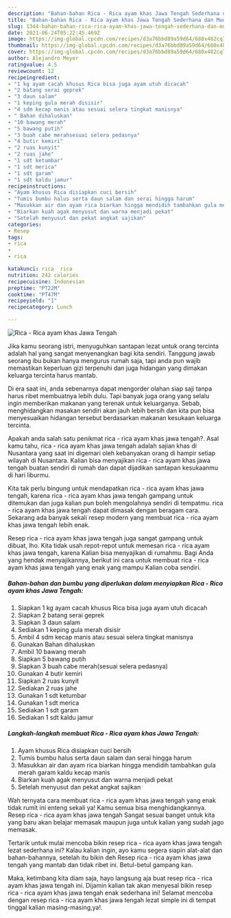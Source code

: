 ```yaml
---
description: "Bahan-bahan Rica - Rica ayam khas Jawa Tengah Sederhana dan Mudah Dibuat"
title: "Bahan-bahan Rica - Rica ayam khas Jawa Tengah Sederhana dan Mudah Dibuat"
slug: 1344-bahan-bahan-rica-rica-ayam-khas-jawa-tengah-sederhana-dan-mudah-dibuat
date: 2021-06-24T05:22:45.469Z
image: https://img-global.cpcdn.com/recipes/d3a76bbd89a59d64/680x482cq70/rica-rica-ayam-khas-jawa-tengah-foto-resep-utama.jpg
thumbnail: https://img-global.cpcdn.com/recipes/d3a76bbd89a59d64/680x482cq70/rica-rica-ayam-khas-jawa-tengah-foto-resep-utama.jpg
cover: https://img-global.cpcdn.com/recipes/d3a76bbd89a59d64/680x482cq70/rica-rica-ayam-khas-jawa-tengah-foto-resep-utama.jpg
author: Alejandro Meyer
ratingvalue: 4.5
reviewcount: 12
recipeingredient:
- "1 kg ayam cacah khusus Rica bisa juga ayam utuh dicacah"
- "2 batang serai geprek"
- "3 daun salam"
- "1 keping gula merah disisir"
- "4 sdm kecap manis atau sesuai selera tingkat manisnya"
- " Bahan dihaluskan"
- "10 bawang merah"
- "5 bawang putih"
- "3 buah cabe merahsesuai selera pedasnya"
- "4 butir kemiri"
- "2 ruas kunyit"
- "2 ruas jahe"
- "1 sdt ketumbar"
- "1 sdt merica"
- "1 sdt garam"
- "1 sdt kaldu jamur"
recipeinstructions:
- "Ayam khusus Rica disiapkan cuci bersih"
- "Tumis bumbu halus serta daun salam dan serai hingga harum"
- "Masukkan air dan ayam rica biarkan hingga mendidih tambahkan gula merah garam kaldu kecap manis"
- "Biarkan kuah agak menyusut dan warna menjadi pekat"
- "Setelah menyusut dan pekat angkat sajikan"
categories:
- Resep
tags:
- rica
- 
- rica

katakunci: rica  rica 
nutrition: 242 calories
recipecuisine: Indonesian
preptime: "PT22M"
cooktime: "PT47M"
recipeyield: "1"
recipecategory: Lunch

---
```



![Rica - Rica ayam khas Jawa Tengah](https://img-global.cpcdn.com/recipes/d3a76bbd89a59d64/680x482cq70/rica-rica-ayam-khas-jawa-tengah-foto-resep-utama.jpg)

Jika kamu seorang istri, menyuguhkan santapan lezat untuk orang tercinta adalah hal yang sangat menyenangkan bagi kita sendiri. Tanggung jawab seorang ibu bukan hanya mengurus rumah saja, tapi anda pun wajib memastikan keperluan gizi terpenuhi dan juga hidangan yang dimakan keluarga tercinta harus mantab.

Di era  saat ini, anda sebenarnya dapat mengorder olahan siap saji tanpa harus ribet membuatnya lebih dulu. Tapi banyak juga orang yang selalu ingin memberikan makanan yang terenak untuk keluarganya. Sebab, menghidangkan masakan sendiri akan jauh lebih bersih dan kita pun bisa menyesuaikan hidangan tersebut berdasarkan makanan kesukaan keluarga tercinta. 



Apakah anda salah satu penikmat rica - rica ayam khas jawa tengah?. Asal kamu tahu, rica - rica ayam khas jawa tengah adalah sajian khas di Nusantara yang saat ini digemari oleh kebanyakan orang di hampir setiap wilayah di Nusantara. Kalian bisa menyajikan rica - rica ayam khas jawa tengah buatan sendiri di rumah dan dapat dijadikan santapan kesukaanmu di hari liburmu.

Kita tak perlu bingung untuk mendapatkan rica - rica ayam khas jawa tengah, karena rica - rica ayam khas jawa tengah gampang untuk ditemukan dan juga kalian pun boleh mengolahnya sendiri di tempatmu. rica - rica ayam khas jawa tengah dapat dimasak dengan beragam cara. Sekarang ada banyak sekali resep modern yang membuat rica - rica ayam khas jawa tengah lebih enak.

Resep rica - rica ayam khas jawa tengah juga sangat gampang untuk dibuat, lho. Kita tidak usah repot-repot untuk memesan rica - rica ayam khas jawa tengah, karena Kalian bisa menyajikan di rumahmu. Bagi Anda yang hendak menyajikannya, berikut ini cara untuk membuat rica - rica ayam khas jawa tengah yang enak yang mampu Kalian coba sendiri.

<!--inarticleads1-->

##### Bahan-bahan dan bumbu yang diperlukan dalam menyiapkan Rica - Rica ayam khas Jawa Tengah:

1. Siapkan 1 kg ayam cacah khusus Rica bisa juga ayam utuh dicacah
1. Siapkan 2 batang serai geprek
1. Siapkan 3 daun salam
1. Sediakan 1 keping gula merah disisir
1. Ambil 4 sdm kecap manis atau sesuai selera tingkat manisnya
1. Gunakan  Bahan dihaluskan
1. Ambil 10 bawang merah
1. Siapkan 5 bawang putih
1. Siapkan 3 buah cabe merah(sesuai selera pedasnya)
1. Gunakan 4 butir kemiri
1. Siapkan 2 ruas kunyit
1. Sediakan 2 ruas jahe
1. Gunakan 1 sdt ketumbar
1. Gunakan 1 sdt merica
1. Sediakan 1 sdt garam
1. Sediakan 1 sdt kaldu jamur




<!--inarticleads2-->

##### Langkah-langkah membuat Rica - Rica ayam khas Jawa Tengah:

1. Ayam khusus Rica disiapkan cuci bersih
1. Tumis bumbu halus serta daun salam dan serai hingga harum
1. Masukkan air dan ayam rica biarkan hingga mendidih tambahkan gula merah garam kaldu kecap manis
1. Biarkan kuah agak menyusut dan warna menjadi pekat
1. Setelah menyusut dan pekat angkat sajikan




Wah ternyata cara membuat rica - rica ayam khas jawa tengah yang enak tidak rumit ini enteng sekali ya! Kamu semua bisa menghidangkannya. Resep rica - rica ayam khas jawa tengah Sangat sesuai banget untuk kita yang baru akan belajar memasak maupun juga untuk kalian yang sudah jago memasak.

Tertarik untuk mulai mencoba bikin resep rica - rica ayam khas jawa tengah lezat sederhana ini? Kalau kalian ingin, ayo kamu segera siapin alat-alat dan bahan-bahannya, setelah itu bikin deh Resep rica - rica ayam khas jawa tengah yang mantab dan tidak ribet ini. Betul-betul gampang kan. 

Maka, ketimbang kita diam saja, hayo langsung aja buat resep rica - rica ayam khas jawa tengah ini. Dijamin kalian tak akan menyesal bikin resep rica - rica ayam khas jawa tengah enak sederhana ini! Selamat mencoba dengan resep rica - rica ayam khas jawa tengah lezat simple ini di tempat tinggal kalian masing-masing,ya!.

